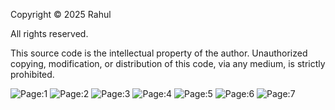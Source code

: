 Copyright © 2025 Rahul

All rights reserved.

This source code is the intellectual property of the author.
Unauthorized copying, modification, or distribution of this code, via any medium, is strictly prohibited.

![Page:1](assets/screenshots/1.png)
![Page:2](assets/screenshots/2.png)
![Page:3](assets/screenshots/3.png)
![Page:4](assets/screenshots/4.png)
![Page:5](assets/screenshots/5.png)
![Page:6](assets/screenshots/6.png)
![Page:7](assets/screenshots/7.png)